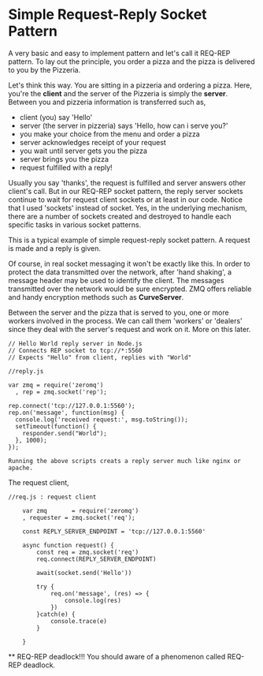 # Simple Request-Reply Socket Pattern

A very basic and easy to implement pattern and let's call it REQ-REP pattern. To lay out the principle, you order a pizza and the pizza is delivered to you by the Pizzeria.

Let's think this way. You are sitting in a pizzeria and ordering a pizza. Here, you're the **client** and the server of the Pizzeria is simply the **server**. Between you and pizzeria information is transferred such as,

- client (you) say 'Hello' 
- server (the server in pizzeria) says 'Hello, how can i serve you?'
- you make your choice  from the menu and order a pizza 
- server acknowledges receipt of your request 
- you wait until server gets you the pizza
- server brings you the pizza 
- request fulfilled with a reply!

Usually you say 'thanks', the request is fulfilled and server answers other client's call. But in our REQ-REP socket pattern, the reply server sockets continue to wait for request client sockets or at least in our code. Notice that I used 'sockets' instead of socket. Yes, in the underlying mechanism, there are a number of sockets created and destroyed to handle each specific tasks in various socket patterns.

This is a typical example of simple request-reply socket pattern. A request is made and a reply is given. 

Of course, in real socket messaging it won't be exactly like this. In order to protect the data transmitted over the network, after 'hand shaking', a message header may be used to identify the client. The messages transmitted over the network would be sure encrypted. ZMQ offers reliable and handy encryption methods such as **CurveServer**.

Between the server and the pizza that is served to you, one or more workers involved in the process. We can call them 'workers' or 'dealers' since they deal with the server's request and work on it. More on this later.

```
// Hello World reply server in Node.js
// Connects REP socket to tcp://*:5560
// Expects "Hello" from client, replies with "World"

//reply.js

var zmq = require('zeromq')
  , rep = zmq.socket('rep');

rep.connect('tcp://127.0.0.1:5560');
rep.on('message', function(msg) {
  console.log('received request:', msg.toString());
  setTimeout(function() {
    responder.send("World");
  }, 1000);
});

Running the above scripts creats a reply server much like nginx or apache. 
```
The request client, 
```
//req.js : request client 

    var zmq       = require('zeromq')
    , requester = zmq.socket('req');

    const REPLY_SERVER_ENDPOINT = 'tcp://127.0.0.1:5560'

    async function request() { 
        const req = zmq.socket('req')
        req.connect(REPLY_SERVER_ENDPOINT)

        await(socket.send('Hello'))

        try { 
            req.on('message', (res) => {
                console.log(res)
            })
        }catch(e) { 
            console.trace(e)
        }

    }

```

** REQ-REP deadlock!!!
You should aware of a phenomenon called REQ-REP deadlock. 